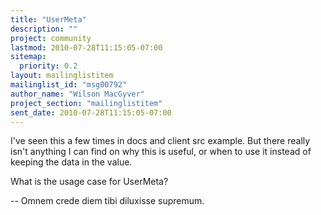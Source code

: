 ```yaml
---
title: "UserMeta"
description: ""
project: community
lastmod: 2010-07-28T11:15:05-07:00
sitemap:
  priority: 0.2
layout: mailinglistitem
mailinglist_id: "msg00792"
author_name: "Wilson MacGyver"
project_section: "mailinglistitem"
sent_date: 2010-07-28T11:15:05-07:00
---
```



I've seen this a few times in docs and client src example. But there
really isn't anything
I can find on why this is useful, or when to use it instead of keeping
the data in the value.

What is the usage case for UserMeta?

-- 
Omnem crede diem tibi diluxisse supremum.

